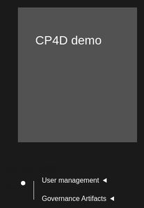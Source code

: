 <html>
<head>
  <meta name="viewport" content="width=device-width, initial-scale=1" />
  <script src="test.js"></script>
  <style>
    html,
    div,
    body {
      background-color: #1a1a1a;
      font-family: "IBM Plex Sans", sans-serif;
      font-size: 16px;
      outline: none;
    }
    body {
      font-family: Helvetica, sans-serif;
    }
    /* The actual timeline (the vertical ruler) */
    .timeline {
      position: relative;
      max-width: 1200px;
      margin: 0 auto;
      margin-left: 50px;
    }
    .content p {
      margin: 0px;
    }
    .content .afterbutton {
      padding-top: 16px;
    }
    /* The actual timeline (the vertical ruler) */
    .timeline::after {
      content: "";
      position: absolute;
      width: 1px;
      background-color: white;
      top: 15px;
      bottom: -6px;
      left: 18px;
      margin-left: -2px;
    }
    /* Container around content */
    .container {
      padding: 0px 0px;
      width: 70%;
      align-content: left;
      margin: 0px 0px 0px 0px;
      margin-left: 25px;
      margin-top: 32px;
    }
    /* The circles on the timeline */
    .container::after {
      content: "";
      position: absolute;
      width: 10px;
      height: 10px;
      right: -6px;
      background-color: white;
      border: 0px solid #ff9f55;
      top: 15px;
      border-radius: 50%;
      z-index: 1;
      margin: 0px 0px 0px 0px;
    }
    /* The circles on the timeline */
    /* Place the container to the left */
    .left {
      left: 0px;
    }
    /* Place the container to the right */
    .right {
      left: 0px;
    }
    /* Add arrows to the left container (pointing right) */
    .left::before {
      content: " ";
      height: 0;
      top: 22px;
      width: 0;
      z-index: 1;
      right: 30px;
      border: medium solid white;
      border-width: 10px 0 10px 10px;
      border-color: transparent transparent transparent white;
    }
    /* Fix the circle for containers on the right side */
    .right::after {
      left: -13px;
    }
    /* The actual content */
    .content {
      padding: 5px 10px;
      color: white;
      background: transparent;
    }
    .button.is-dark.is-medium {
      font-family: "IBM Plex Sans", sans-serif;
      background: transparent;
      border-color: white;
      color: #fff;
      border: 1px solid white;
      padding: 10px;
      padding-left: 20px;
      margin-bottom: 13px;
      border-radius: 0px;
      min-width: 180px;
      font-size: 14px;
      text-align: left;
      min-height: 48px;
      margin: 0px;
      justify-content: left;
    }
    .button.is-dark.is-medium:hover {
      font-family: "IBM Plex Sans", sans-serif;
      background-color: #2a67f5;
      border-color: white;
      color: #fff;
      text-decoration: none;
    }
    .footer {
      display: flex;
      background-color: #343a3e;
      margin-top: 20px;
      padding: 0px;
      max-width: 1200px;
    }
    .github-icon {
      min-height: 100%;
      min-width: 100%;
      object-fit: cover;
      object-position: 250% 100px;
      opacity: 15%;
      bottom: 15px;
    }
    .image-content {
      padding: 5px 10px;
      background: transparent;
      color: black;
      position: absolute;
      font-size: 27px;
    }
    .image-div {
      position: relative;
      background-color: white;
      min-width: 50%;
      background-image: linear-gradient(rgba(255, 255, 255, 0.9), rgba(255, 255, 255, 0.9)),
        url("https://raw.githubusercontent.com/IBM/Developer-Playground/master/didact/images/github.svg");
      background-position: -50% 60px;
      background-repeat: no-repeat;
      padding-top: 20px;
      padding-left: 20px;
    }
    .image-btn {
      position: absolute;
      right: 0;
      bottom: 0%;
      background-color: #0062ff;
      width: 300px;
      padding: 0px;
      padding-bottom: 20px;
    }
    .image-link span {
      float: right;
      font-size: 32px;
      padding-right: 20px;
    }
    .image-btn .image-link:hover {
      text-decoration: none;
      color: white;
      background-color: #0353e9;
    }
    .image-btn a:hover {
      text-decoration: none;
      color: white;
    }
    .image-link {
      color: white;
      display: block;
      padding: 5px 10px 5px 10px;
      line-height: 28px;
      font-size: 16px;
    }
    .header {
      background-image: url("https://raw.githubusercontent.com/IBM/Developer-Playground/master/didact/images/video_insights.jpeg");
      background-position: right;
      width: 95%;
      min-height: 70px;
      display: inline-block;
      margin-top: 20px;
      margin-bottom: 20px;
      margin-left: 30px;
      margin-right: 30px;
      max-width: 1200px;
      background-repeat: no-repeat;
      background-size: 700px 500px;
    }
    .header .right-content {
      float: left;
      width: 50%;
      background-color: #525252;
      min-height: 270px;
      font-size: 16px;
    }
    .header .right-content h4 {
      background: none;
      color: white;
      padding-left: 25px;
      padding-right: 25px;
    }
    .header .right-content div {
      background: none;
      color: white;
      padding-left: 15px;
      padding-right: 25px;
      font-size: 14px;
      margin-bottom: 10px;
    }
    .header .right-content ul {
      margin: 0px;
      margin-left: 25px;
      margin-bottom: 10px;
      line-height: 16px;
    }
    .container a {
      color: #78a9ff;
      background-color: transparent;
      text-decoration: none;
    }
    .container a:visited {
      color: #8c43fc;
      background-color: transparent;
      text-decoration: none;
    }
    .apptitle {
      margin-left: 25px;
      margin-top: 20px;
      margin-bottom: 0px;
      font-size: 28px;
      color: white;
    }
    .subheading {
      margin-left: 25px;
      margin-top: 0px;
      margin-bottom: 0px;
      font-size: 16px;
      color: #c1c7cd;
    }
    .no-hover:hover {
      background-color: #0062ff !important;
    }
    .section {
      margin-top: 5px;
      margin-bottom: -50px;
    }
    a:hover {
      color: #a6c8ff;
      text-decoration: underline;
    }
    a:visited {
      color: #be95ff;
    }
    summary {
      float: left;
    }
    details>summary {
      list-style-image: url("https://raw.githubusercontent.com/IBM/Developer-Playground/development/didact/images/arrow-right.svg");
      direction: rtl;
    }
    details[open]>summary {
      list-style-image: url("https://raw.githubusercontent.com/IBM/Developer-Playground/development/didact/images/arrow-down.svg");
    }
  </style>
</head>
<body>
  <div class="header">
    <div class="right-content" style="padding-top: 40px">
      <div class="apptitle" style="font-size: 28px; color: white">CP4D demo</div>
      <div class="subheading"></div>
    </div>
  </div>
  <div class="section">
    <p style="font-size: 24px">Instructions</p>
    <p style="margin-bottom: 10px">Please follow all the below steps in proper sequence.</p>
  </div>
  <div class="timeline">
    <div style="margin-top: 0px; padding-top: 0px" class="container right">
      <div class="content">
        <details>
          <summary>User management</summary>
          <br><br>
           <div>
              <p>Select the option</p>
              <div style="float:left;padding-left:0px;">
                <input type="radio" id="createusersoption" name="userselection" value="createusers" />
                <label for="createusers">Create Users</label>
              </div>
              <div style="float:left;padding-left:30px;">
                <input type="radio" id="updateusersoption" name="userselection" value="updateusers" />
                <label for="updateusers">Update Users</label><br />
              </div>
          </div>
          <div class="timeline" style="top: 35px; margin-left: 15px">
            <div id="usermanagementsteps" style="display:none">
            <div style="margin-top: 0px; padding-top: 0px" class="container right">
              <div class="content">
                <p style="margin-top:20px;">Open the sandbox terminal.</p>
                <a class="button is-dark is-medium" title="Open Terminal"
                  href="didact://?commandId=terminal-for-sandbox-container:new">Open Terminal</a>
              </div>
            </div>
            <div class="container right" style="margin-top: 0px; padding-top: 0px">
              <div class="content">
                <p>Clone the GitHub repository.</p>
                <a class="button is-dark is-medium" title="Get the Code"
                  href="didact://?commandId=vscode.didact.sendNamedTerminalAString&&text=sandbox terminal$$git%20clone%20https://github.com/pgirishibm/wkc-api%20${CHE_PROJECTS_ROOT}/wkc-api">Get
                  Code</a>
              </div>
            </div>
            <div style="margin-top: 0px; padding-top: 0px" class="container right">
              <div class="content">
                <p>Configure Environment</p>
                <a class="button is-dark is-medium" title="Configure Environment"
                  href="didact://?commandId=vscode.didact.sendNamedTerminalAString&&text=sandbox terminal$$export TZHOSTNAME=datafabric.ibmcloudpack.com:12864;export WKCUSER=admin;export PASSWORD=CP4DDataFabric;pip3.8 install pandas python-decouple requests;cd /projects/wkc-api/notebooks/sandbox/">Configure
                  Environment</a>
              </div>
            </div>
            <div class="container right">
              <div class="content">
                <p>Export User List</p>
                <a class="button is-dark is-medium" title="Export User List"
                  href="didact://?commandId=vscode.didact.sendNamedTerminalAString&&text=sandbox terminal$$python3.8 exportUsers.py">Export
                  User List</a>
              </div>
            </div>
            <div class="container right">
              <div class="content">
                <p>List Users.</p>
                <a class="button is-dark is-medium" title="List Users"
                  href="didact://?commandId=vscode.open&projectFilePath=wkc-api/notebooks/sandbox/users_export.csv">List
                  Users</a>
              </div>
            </div>
            <div id="updateusers" style="display: inline" class="container right">
              <div class="content">
                <p>Update New Users List.</p>
                <a class="button is-dark is-medium" title="Update New Users List"
                  href="didact://?commandId=vscode.open&projectFilePath=wkc-api/notebooks/sandbox/new_users.csv">Update
                  New Users List</a>
              </div>
            </div>
            <div id="createusers" style="display: inline" class="container right">
              <div class="content">
                <p>Create Users</p>
                <a class="button is-dark is-medium" title="Create Users"
                  href="didact://?commandId=vscode.didact.sendNamedTerminalAString&&text=sandbox terminal$$python3.8 createUsers.py">Create
                  Users</a>
              </div>
            </div>
            <div class="container right">
              <div class="content">
                <p>Export Updated User List</p>
                <a class="button is-dark is-medium" title="Export Updated User List"
                  href="didact://?commandId=vscode.didact.sendNamedTerminalAString&&text=sandbox terminal$$python3.8 exportUsers.py">Export
                  Updated User List</a>
              </div>
            </div>
            <div style="margin-top: 0px; padding-top: 0px" class="container right">
              <div class="content">
                <p>List Users.</p>
                <a class="button is-dark is-medium" title="List Users"
                  href="didact://?commandId=vscode.open&projectFilePath=wkc-api/notebooks/sandbox/users_export.csv">List
                  Users</a>
              </div>
            </div>
          </div>
          </div>
        </details>
      </div>
    </div>
    <div class="container right">
      <div class="content">
        <details>
          <summary>Governance Artifacts</summary>
          <div class="timeline" style="top: 30px; margin-left: 20px">
            <div style="margin-top: 0px; padding-top: 0px" class="container right">
              <div class="content">
                <p style="float: left">Open the sandbox terminal.</p>
                <a class="button is-dark is-medium" title="Open Terminal"
                  href="didact://?commandId=terminal-for-sandbox-container:new">Open Terminal</a>
              </div>
            </div>
            <div class="container right" style="margin-top: 0px; padding-top: 0px">
              <div class="content">
                <p>Clone the GitHub repository.</p>
                <a class="button is-dark is-medium" title="Get the Code"
                  href="didact://?commandId=vscode.didact.sendNamedTerminalAString&&text=sandbox terminal$$git%20clone%20https://github.com/pgirishibm/wkc-api%20${CHE_PROJECTS_ROOT}/wkc-api">Get
                  Code</a>
              </div>
            </div>
            <div style="margin-top: 0px; padding-top: 0px" class="container right">
              <div class="content">
                <p>Configure Environment</p>
                <a class="button is-dark is-medium" title="Configure Environment"
                  href="didact://?commandId=vscode.didact.sendNamedTerminalAString&&text=sandbox terminal$$export TZHOSTNAME=datafabric.ibmcloudpack.com:12864;export WKCUSER=admin;export PASSWORD=CP4DDataFabric;pip3.8 install pandas python-decouple requests;cd /projects/wkc-api/notebooks/sandbox/">Configure
                  Environment</a>
              </div>
            </div>
            <div class="container right">
              <div class="content">
                <p>Export User List</p>
                <a class="button is-dark is-medium" title="Export User List"
                  href="didact://?commandId=vscode.didact.sendNamedTerminalAString&&text=sandbox terminal$$python3.8 exportUsers.py">Export
                  User List</a>
              </div>
            </div>
            <div class="container right">
              <div class="content">
                <p>List Users.</p>
                <a class="button is-dark is-medium" title="List Users"
                  href="didact://?commandId=vscode.open&projectFilePath=wkc-api/notebooks/sandbox/users_export.csv">List
                  Users</a>
              </div>
            </div>
            <div id="updateusers" class="container right">
              <div class="content">
                <p>Update New Users List.</p>
                <a class="button is-dark is-medium" title="Update New Users List"
                  href="didact://?commandId=vscode.open&projectFilePath=wkc-api/notebooks/sandbox/new_users.csv">Update
                  New Users List</a>
              </div>
            </div>
            <div id="createusers" class="container right">
              <div class="content">
                <p>Create Users</p>
                <a class="button is-dark is-medium" title="Create Users"
                  href="didact://?commandId=vscode.didact.sendNamedTerminalAString&&text=sandbox terminal$$python3.8 createUsers.py">Create
                  Users</a>
              </div>
            </div>
            <div class="container right">
              <div class="content">
                <p>Export Updated User List</p>
                <a class="button is-dark is-medium" title="Export Updated User List"
                  href="didact://?commandId=vscode.didact.sendNamedTerminalAString&&text=sandbox terminal$$python3.8 exportUsers.py">Export
                  Updated User List</a>
              </div>
            </div>
            <div style="margin-top: 0px; padding-top: 0px" class="container right">
              <div class="content">
                <p>List Users.</p>
                <a class="button is-dark is-medium" title="List Users"
                  href="didact://?commandId=vscode.open&projectFilePath=wkc-api/notebooks/sandbox/users_export.csv">List
                  Users</a>
              </div>
            </div>
          </div>
        </details>
      </div>
    </div>
  </div>
</body>
</html>